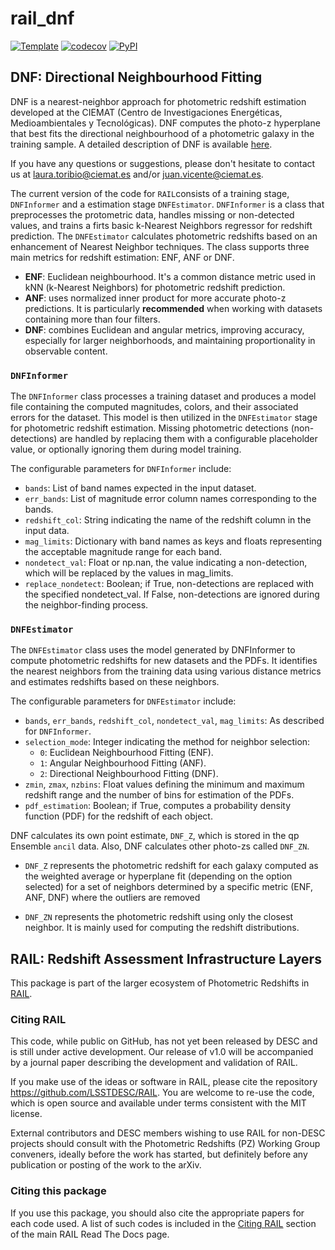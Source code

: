 # rail_dnf

[![Template](https://img.shields.io/badge/Template-LINCC%20Frameworks%20Python%20Project%20Template-brightgreen)](https://lincc-ppt.readthedocs.io/en/latest/)
[![codecov](https://codecov.io/gh/LSSTDESC/rail_dnf/branch/main/graph/badge.svg)](https://codecov.io/gh/LSSTDESC/rail_dnf)
[![PyPI](https://img.shields.io/pypi/v/example_package?color=blue&logo=pypi&logoColor=white)](https://pypi.org/project/example_package/)

## DNF: Directional Neighbourhood Fitting

DNF is a nearest-neighbor approach for photometric redshift estimation developed at the CIEMAT (Centro de Investigaciones Energéticas, Medioambientales y Tecnológicas). DNF computes the photo-z hyperplane that best fits the directional neighbourhood of a photometric galaxy in the training sample. A detailed description of DNF is available [here](https://arxiv.org/abs/1511.07623).

If you have any questions or suggestions, please don't hesitate to contact us at laura.toribio@ciemat.es and/or juan.vicente@ciemat.es.

The current version of the code for `RAIL`consists of a training stage, `DNFInformer` and a estimation stage `DNFEstimator`. `DNFInformer` is a class that preprocesses the protometric data, handles missing or non-detected values, and trains a firts basic k-Nearest Neighbors regressor for redshift prediction. The `DNFEstimator` calculates photometric redshifts based on an enhancement of Nearest Neighbor techniques. The class supports three main metrics for redshift estimation: ENF, ANF or DNF.

- **ENF**: Euclidean neighbourhood. It's a common distance metric used in kNN (k-Nearest Neighbors) for photometric redshift prediction.
- **ANF**: uses normalized inner product for more accurate photo-z predictions. It is particularly **recommended** when working with datasets containing more than four filters.
- **DNF**: combines Euclidean and angular metrics, improving accuracy, especially for larger neighborhoods, and maintaining proportionality in observable content.


### `DNFInformer`

The `DNFInformer` class processes a training dataset and produces a model file containing the computed magnitudes, colors, and their associated errors for the dataset. This model is then utilized in the `DNFEstimator` stage for photometric redshift estimation. Missing photometric detections (non-detections) are handled by replacing them with a configurable placeholder value, or optionally ignoring them during model training.

The configurable parameters for `DNFInformer` include:

- `bands`: List of band names expected in the input dataset.
- `err_bands`: List of magnitude error column names corresponding to the bands.
- `redshift_col`: String indicating the name of the redshift column in the input data.
- `mag_limits`: Dictionary with band names as keys and floats representing the acceptable magnitude range for each band.
- `nondetect_val`: Float or np.nan, the value indicating a non-detection, which will be replaced by the values in mag_limits.
- `replace_nondetect`: Boolean; if True, non-detections are replaced with the specified nondetect_val. If False, non-detections are ignored during the neighbor-finding process.


### `DNFEstimator`

The `DNFEstimator` class uses the model generated by DNFInformer to compute photometric redshifts for new datasets and the PDFs. It identifies the nearest neighbors from the training data using various distance metrics and estimates redshifts based on these neighbors.

The configurable parameters for `DNFEstimator` include:

- `bands`, `err_bands`, `redshift_col`, `nondetect_val`, `mag_limits`: As described for `DNFInformer`.
- `selection_mode`: Integer indicating the method for neighbor selection:
    * `0`: Euclidean Neighbourhood Fitting (ENF).
    * `1`: Angular Neighbourhood Fitting (ANF).
    * `2`: Directional Neighbourhood Fitting (DNF).
- `zmin`, `zmax`, `nzbins`: Float values defining the minimum and maximum redshift range and the number of bins for estimation of the PDFs.
- `pdf_estimation`: Boolean; if True, computes a probability density function (PDF) for the redshift of each object.

DNF calculates its own point estimate, `DNF_Z`, which is stored in the qp Ensemble `ancil` data. Also, DNF calculates other photo-zs called `DNF_ZN`.

- `DNF_Z` represents the photometric redshift for each galaxy computed as the weighted average or hyperplane fit (depending on the option selected) for a set of neighbors determined by a specific metric (ENF, ANF, DNF) where the outliers are removed

- `DNF_ZN` represents the photometric redshift using only the closest neighbor. It is mainly used for computing the redshift distributions.

## RAIL: Redshift Assessment Infrastructure Layers

This package is part of the larger ecosystem of Photometric Redshifts
in [RAIL](https://github.com/LSSTDESC/RAIL).

### Citing RAIL

This code, while public on GitHub, has not yet been released by DESC and is
still under active development. Our release of v1.0 will be accompanied by a
journal paper describing the development and validation of RAIL.

If you make use of the ideas or software in RAIL, please cite the repository 
<https://github.com/LSSTDESC/RAIL>. You are welcome to re-use the code, which
is open source and available under terms consistent with the MIT license.

External contributors and DESC members wishing to use RAIL for non-DESC projects
should consult with the Photometric Redshifts (PZ) Working Group conveners,
ideally before the work has started, but definitely before any publication or 
posting of the work to the arXiv.

### Citing this package

If you use this package, you should also cite the appropriate papers for each
code used.  A list of such codes is included in the 
[Citing RAIL](https://lsstdescrail.readthedocs.io/en/stable/source/citing.html)
section of the main RAIL Read The Docs page.

